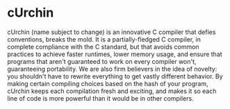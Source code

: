 # cUrchin

cUrchin (name subject to change) is an innovative C compiler that defies conventions, breaks the mold. It is a partially-fledged C compiler, in complete compliance with the C standard, but that avoids common practices to achieve faster runtimes, lower memory usage, and ensure that programs that aren't guaranteed to work on every compiler won't, guaranteeing portability. We are also firm believers in the idea of novelty: you shouldn't have to rewrite everything to get vastly different behavior. By making certain compiling choices based on the hash of your program, cUrchin keeps each compilation fresh and exciting, and makes it so each line of code is more powerful than it would be in other compilers.
